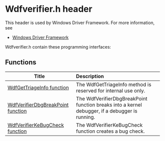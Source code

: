 # Wdfverifier.h header


This header is used by Windows Driver Framework. For more information, see
- [Windows Driver Framework](../_wdf/index.md)

Wdfverifier.h contain these programming interfaces:


## Functions

| Title   | Description   |
| ---- |:---- |
| [WdfGetTriageInfo function](nf-wdfverifier-wdfgettriageinfo.md) | The WdfGetTriageInfo method is reserved for internal use only. |
| [WdfVerifierDbgBreakPoint function](nf-wdfverifier-wdfverifierdbgbreakpoint.md) | The WdfVerifierDbgBreakPoint function breaks into a kernel debugger, if a debugger is running. |
| [WdfVerifierKeBugCheck function](nf-wdfverifier-wdfverifierkebugcheck.md) | The WdfVerifierKeBugCheck function creates a bug check. |
